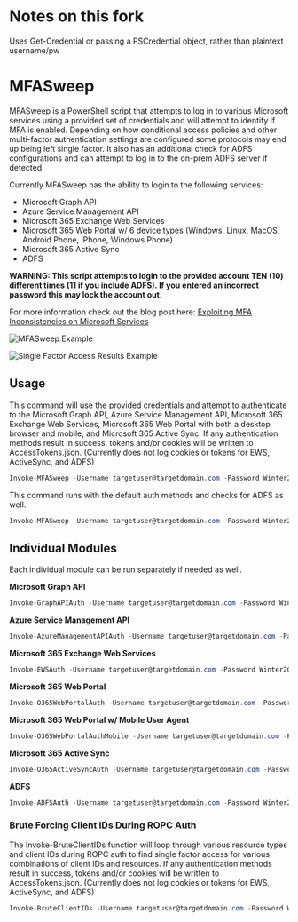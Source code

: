 # Notes on this fork
Uses Get-Credential or passing a PSCredential object, rather than plaintext username/pw

# MFASweep
MFASweep is a PowerShell script that attempts to log in to various Microsoft services using a provided set of credentials and will attempt to identify if MFA is enabled. Depending on how conditional access policies and other multi-factor authentication settings are configured some protocols may end up being left single factor.  It also has an additional check for ADFS configurations and can attempt to log in to the on-prem ADFS server if detected. 

Currently MFASweep has the ability to login to the following services:

* Microsoft Graph API
* Azure Service Management API
* Microsoft 365 Exchange Web Services
* Microsoft 365 Web Portal w/ 6 device types (Windows, Linux, MacOS, Android Phone, iPhone, Windows Phone)
* Microsoft 365 Active Sync
* ADFS

**WARNING: This script attempts to login to the provided account TEN (10) different times (11 if you include ADFS). If you entered an incorrect password this may lock the account out.**

For more information check out the blog post here: [Exploiting MFA Inconsistencies on Microsoft Services](https://www.blackhillsinfosec.com/exploiting-mfa-inconsistencies-on-microsoft-services/) 

![MFASweep Example](/example.jpg?raw=true)

![Single Factor Access Results Example](https://user-images.githubusercontent.com/2296229/204374571-0b299177-a5ab-4e05-a313-d9fe5151d1d6.png)

## Usage

This command will use the provided credentials and attempt to authenticate to the Microsoft Graph API, Azure Service Management API, Microsoft 365 Exchange Web Services, Microsoft 365 Web Portal with both a desktop browser and mobile, and Microsoft 365 Active Sync. If any authentication methods result in success, tokens and/or cookies will be written to AccessTokens.json. (Currently does not log cookies or tokens for EWS, ActiveSync, and ADFS)

```PowerShell
Invoke-MFASweep -Username targetuser@targetdomain.com -Password Winter2024 -WriteTokens 
```

This command runs with the default auth methods and checks for ADFS as well.

```PowerShell
Invoke-MFASweep -Username targetuser@targetdomain.com -Password Winter2020 -Recon -IncludeADFS
```

## Individual Modules

Each individual module can be run separately if needed as well.

**Microsoft Graph API**
```PowerShell
Invoke-GraphAPIAuth -Username targetuser@targetdomain.com -Password Winter2020 
```

**Azure Service Management API**
```PowerShell
Invoke-AzureManagementAPIAuth -Username targetuser@targetdomain.com -Password Winter2020 
```

**Microsoft 365 Exchange Web Services**
```PowerShell
Invoke-EWSAuth -Username targetuser@targetdomain.com -Password Winter2020 
```

**Microsoft 365 Web Portal**
```PowerShell
Invoke-O365WebPortalAuth -Username targetuser@targetdomain.com -Password Winter2020 
```

**Microsoft 365 Web Portal w/ Mobile User Agent**
```PowerShell
Invoke-O365WebPortalAuthMobile -Username targetuser@targetdomain.com -Password Winter2020 
```

**Microsoft 365 Active Sync**
```PowerShell
Invoke-O365ActiveSyncAuth -Username targetuser@targetdomain.com -Password Winter2020 
```

**ADFS**
```PowerShell
Invoke-ADFSAuth -Username targetuser@targetdomain.com -Password Winter2020 
```
### Brute Forcing Client IDs During ROPC Auth
The Invoke-BruteClientIDs function will loop through various resource types and client IDs during ROPC auth to find single factor access for various combinations of client IDs and resources. If any authentication methods result in success, tokens and/or cookies will be written to AccessTokens.json. (Currently does not log cookies or tokens for EWS, ActiveSync, and ADFS)

```PowerShell
Invoke-BruteClientIDs -Username targetuser@targetdomain.com -Password Winter2024 -WriteTokens
```
